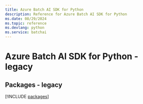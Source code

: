 ```yaml
---
title: Azure Batch AI SDK for Python
description: Reference for Azure Batch AI SDK for Python
ms.date: 08/29/2024
ms.topic: reference
ms.devlang: python
ms.service: batchai
---
```

# Azure Batch AI SDK for Python - legacy
## Packages - legacy
[!INCLUDE [packages](batch-ai-index.md)]
